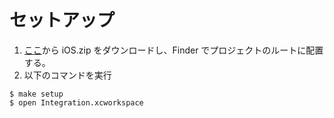 # セットアップ

1. [ここ](https://drive.google.com/drive/folders/1WeXfcWDlj5DeABsm5kQj134MqyRt_8YA)から iOS.zip をダウンロードし、Finder でプロジェクトのルートに配置する。
2. 以下のコマンドを実行

```
$ make setup
$ open Integration.xcworkspace
```
